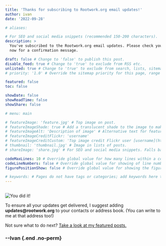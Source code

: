 ```yaml
---
title: 'Thanks for subscribing to Rootwork.org email updates!'
author: ivan
date: '2022-09-28'

# aliases:

# For SEO and social media snippets (recommended 150-200 characters).
description: >
  You've subscribed to the Rootwork.org email updates. Please check your email
  now for a confirmation message.

draft: false # Change to 'false' to publish this post.
disable_feed: true # Change to 'true' to exclude from RSS etc.
unlisted: true # Change to 'true' to exclude from search, lists, sitemaps, and feeds.
# priority: '1.0' # Override the sitemap priority for this page, range 1.0 (high) to 0.0 (low)

featured: false
toc: false

showDate: false
showReadTime: false
showShare: false

# menu: main

# featureImage: 'feature.jpg' # Top image on post.
# featureImageShade: true # Add a translucent shade to the image to make overlaid text easier to read.
# featureImageAlt: 'Description of image' # Alternative text for featured image.
# featureImageCreditFlickr: 'username'
# featureImageCreditCustom: 'Top image credit Flickr user [username](https://www.flickr.com/photos/username).'
# thumbnail: 'thumbnail.jpg' # Image in lists of posts.
# shareImage: 'share.jpg' # For SEO and social media snippets. Falls back to thumbnail (if set) or featureImage.

codeMaxLines: 10 # Override global value for how many lines within a code block before auto-collapsing.
codeLineNumbers: false # Override global value for showing of line numbers within code block.
figurePositionShow: false # Override global value for showing the figure label.

# keywords: # Pages do not have tags or categories; add keywords here to include them in metadata for SEO.
---
```


<img style="margin-top: 1rem;" loading="lazy" decoding="async" alt="You did it!" class="image_figure image_internal image_unprocessed" src="yeah2.gif" title=" ">

To ensure all your updates get delivered, I suggest adding
**updates&#64;rootwork.org** to your contacts or address book. (You can write to
me at that address too!)

Not sure what to do next? [Take a look at my featured posts.](/featured/)

### --Ivan {.end .no-perm}
